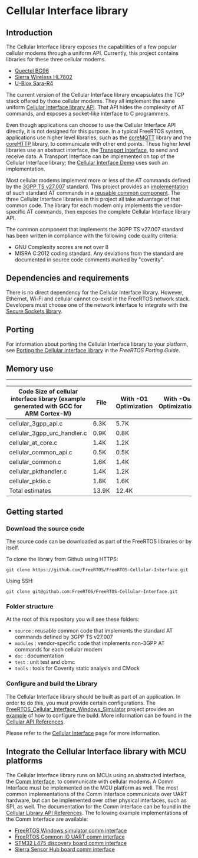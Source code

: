# Cellular Interface library<a name="cellular-interface"></a>

## Introduction<a name="freertos-cellular-interface-introduction"></a>

The Cellular Interface library exposes the capabilities of a few popular cellular modems through a uniform API\. Currently, this project contains libraries for these three cellular modems\. 
+ [Quectel BG96](https://www.quectel.com/product/lte-bg96-cat-m1-nb1-egprs/)
+ [ Sierra Wireless HL7802 ](https://www.sierrawireless.com/products-and-solutions/embedded-solutions/products/hl7802/)
+ [U\-Blox Sara\-R4](https://www.u-blox.com/en/product/sara-r4-series)

The current version of the Cellular Interface library encapsulates the TCP stack offered by those cellular modems\. They all implement the same uniform [ Cellular Interface library API](https://www.freertos.org/Documentation/api-ref/cellular/index.html)\. That API hides the complexity of AT commands, and exposes a socket\-like interface to C programmers\.

Even though applications can choose to use the Cellular Interface API directly, it is not designed for this purpose\. In a typical FreeRTOS system, applications use higher level libraries, such as the [coreMQTT](https://www.freertos.org/mqtt/index.html) library and the [coreHTTP](https://www.freertos.org/http/index.html) library, to communicate with other end points\. These higher level libraries use an abstract interface, the [Transport Interface](https://www.freertos.org/network-interface.html), to send and receive data\. A Transport Interface can be implemented on top of the Cellular Interface library; the  [Cellular Interface Demo](https://www.freertos.org/cellular-demo.html) uses such an implementation\.

Most cellular modems implement more or less of the AT commands defined by the [ 3GPP TS v27\.007](https://portal.3gpp.org/desktopmodules/Specifications/SpecificationDetails.aspx?specificationId=1515) standard\. This project provides an [implementation](https://github.com/FreeRTOS/FreeRTOS-Cellular-Interface/tree/main/source) of such standard AT commands in a [ reusable common component](https://freertos.org/Documentation/api-ref/cellular/cellular_porting_module_guide.html)\. The three Cellular Interface libraries in this project all take advantage of that common code\. The library for each modem only implements the vendor\-specific AT commands, then exposes the complete Cellular Interface library API\.

The common component that implements the 3GPP TS v27\.007 standard has been written in compliance with the following code quality criteria: 
+ GNU Complexity scores are not over 8
+ MISRA C:2012 coding standard\. Any deviations from the standard are documented in source code comments marked by "coverity"\.

## Dependencies and requirements<a name="freertos-cellular-interface-dependencies"></a>

There is no direct dependency for the Cellular Interface library\. However, Ethernet, Wi\-Fi and cellular cannot co\-exist in the FreeRTOS network stack\. Developers must choose one of the network interface to integrate with the [Secure Sockets library](https://docs.aws.amazon.com/freertos/latest/userguide/secure-sockets.html)\. 

## Porting<a name="freertos-cellular-interface-porting"></a>

For information about porting the Cellular Interface library to your platform, see [ Porting the Cellular Interface library](https://docs.aws.amazon.com/freertos/latest/portingguide/freertos-porting-cellular.html) in the *FreeRTOS Porting Guide*\. 

## Memory use<a name="freertos-cellular-interface-memory-use"></a>


****  

| Code Size of cellular interface library \(example generated with GCC for ARM Cortex\-M\) | File | With \-O1 Optimization | With \-Os Optimization | 
| --- | --- | --- | --- | 
| cellular\_3gpp\_api\.c | 6\.3K | 5\.7K | 
| cellular\_3gpp\_urc\_handler\.c | 0\.9K | 0\.8K | 
| cellular\_at\_core\.c | 1\.4K | 1\.2K | 
| cellular\_common\_api\.c | 0\.5K | 0\.5K | 
| cellular\_common\.c | 1\.6K | 1\.4K | 
| cellular\_pkthandler\.c | 1\.4K | 1\.2K | 
| cellular\_pktio\.c | 1\.8K | 1\.6K | 
| Total estimates | 13\.9K | 12\.4K | 

## Getting started<a name="freertos-cellular-interface-getting-started"></a>

### Download the source code<a name="freertos-cellular-interface-download-source"></a>

The source code can be downloaded as part of the FreeRTOS libraries or by itself\.

To clone the library from Github using HTTPS: 

```
git clone https://github.com/FreeRTOS/FreeRTOS-Cellular-Interface.git 
```

Using SSH:

```
git clone git@github.com:FreeRTOS/FreeRTOS-Cellular-Interface.git 
```

### Folder structure<a name="freertos-cellular-interface-folder-structure"></a>

At the root of this repository you will see these folders: 
+ `source` : reusable common code that implements the standard AT commands defined by 3GPP TS v27\.007
+ `modules` : vendor\-specific code that implements non\-3GPP AT commands for each cellular modem
+ `doc` : documentation
+ `test` : unit test and cbmc
+ `tools` : tools for Coverity static analysis and CMock

### Configure and build the Library<a name="freertos-cellular-interface-configure"></a>

The Cellular Interface library should be built as part of an application\. In order to do this, you must provide certain configurations\. The [ FreeRTOS\_Cellular\_Interface\_Windows\_Simulator](https://github.com/FreeRTOS/FreeRTOS/tree/main/FreeRTOS-Plus/Demo/FreeRTOS_Cellular_Interface_Windows_Simulator) project provides an [ example](https://github.com/FreeRTOS/FreeRTOS/blob/main/FreeRTOS-Plus/Demo/FreeRTOS_Cellular_Interface_Windows_Simulator/MQTT_Mutual_Auth_Demo_with_BG96/cellular_config.h) of how to configure the build\. More information can be found in the [Cellular API References](https://www.freertos.org/Documentation/api-ref/cellular/cellular_config.html)\. 

Please refer to the [Cellular Interface](https://www.freertos.org/cellular/index.html) page for more information\.

## Integrate the Cellular Interface library with MCU platforms<a name="freertos-cellular-interface-integrate"></a>

The Cellular Interface library runs on MCUs using an abstracted interface, the [ Comm Interface](https://github.com/FreeRTOS/FreeRTOS-Cellular-Interface/blob/main/source/interface/cellular_comm_interface.h), to communicate with cellular modems\. A Comm Interface must be implemented on the MCU platform as well\. The most common implementations of the Comm Interface communicate over UART hardware, but can be implemented over other physical interfaces, such as SPI, as well\. The documentation for the Comm Interface can be found in the [ Cellular Library API References](https://www.freertos.org/Documentation/api-ref/cellular/cellular_porting.html#cellular_porting_comm_if)\. The following example implementations of the Comm Interface are available:
+ [ FreeRTOS Windows simulator comm interface](https://github.com/FreeRTOS/FreeRTOS/blob/main/FreeRTOS-Plus/Demo/FreeRTOS_Cellular_Interface_Windows_Simulator/Common/comm_if_windows.c)
+ [ FreeRTOS Common IO UART comm interface](https://github.com/aws/amazon-freertos/blob/main/libraries/abstractions/common_io/include/iot_uart.h)
+ [ STM32 L475 discovery board comm interface](https://github.com/aws/amazon-freertos/blob/feature/cellular/vendors/st/boards/stm32l475_discovery/ports/comm_if/comm_if_uart.c)
+ [ Sierra Sensor Hub board comm interface](https://github.com/aws/amazon-freertos/blob/feature/cellular/vendors/sierra/boards/sensorhub/ports/comm_if/comm_if_sierra.c)